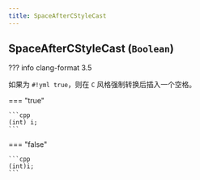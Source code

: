 ```yaml
---
title: SpaceAfterCStyleCast
---
```


## SpaceAfterCStyleCast (`Boolean`)

??? info
    clang-format 3.5

如果为 `#!yml true`，则在 `C` 风格强制转换后插入一个空格。

=== "true"

    ```cpp
    (int) i;
    ```

=== "false"

    ```cpp
    (int)i;
    ```
